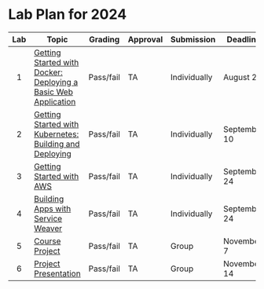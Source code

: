 # Lab Plan for 2024

| Lab | Topic                                                     | Grading          | Approval             | Submission              | Deadline          |
|:---:|-----------------------------------------------------------|------------------|----------------------|-------------------------|-------------------|
| 1 | [Getting Started with Docker: Deploying a Basic Web Application][1] | Pass/fail | TA | Individually | August 27 |
| 2 | [Getting Started with Kubernetes: Building and Deploying][2] | Pass/fail | TA | Individually | September 10 |
| 3 | [Getting Started with AWS][3] | Pass/fail | TA | Individually | September 24 |
| 4 | [Building Apps with Service Weaver][4] | Pass/fail | TA | Individually | September 24 |
| 5 | [Course Project][5] | Pass/fail | TA | Group | November 7 |
| 6 | [Project Presentation][6] | Pass/fail | TA | Group | November 14 |

[1]: https://github.com/dat515-2024/assignments/tree/main/lab1
[2]: https://github.com/dat515-2024/assignments/tree/main/lab2
[3]: https://github.com/dat515-2024/assignments/tree/main/lab3
[4]: https://github.com/dat515-2024/assignments/tree/main/lab4
[5]: https://github.com/dat515-2024/assignments/tree/main/lab5
[6]: https://github.com/dat515-2024/assignments/tree/main/lab6

